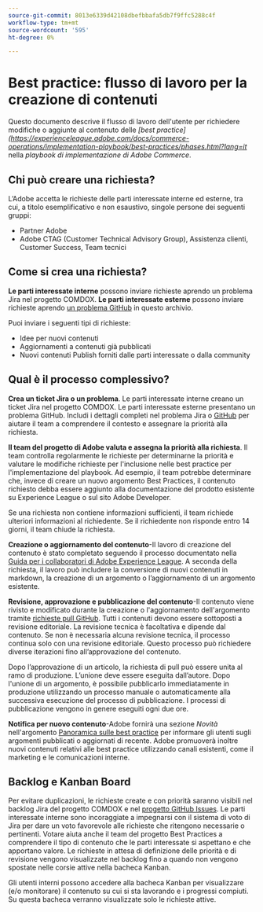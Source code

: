 ```yaml
---
source-git-commit: 8013e6339d42108dbefbbafa5db7f9ffc5288c4f
workflow-type: tm+mt
source-wordcount: '595'
ht-degree: 0%

---
```

# Best practice: flusso di lavoro per la creazione di contenuti

Questo documento descrive il flusso di lavoro dell&#39;utente per richiedere modifiche o aggiunte al contenuto delle *[best practice] (https://experienceleague.adobe.com/docs/commerce-operations/implementation-playbook/best-practices/phases.html?lang=it* nella *playbook di implementazione di Adobe Commerce*.

## Chi può creare una richiesta?

L’Adobe accetta le richieste delle parti interessate interne ed esterne, tra cui, a titolo esemplificativo e non esaustivo, singole persone dei seguenti gruppi:

- Partner Adobe
- Adobe CTAG (Customer Technical Advisory Group), Assistenza clienti, Customer Success, Team tecnici

## Come si crea una richiesta?

**Le parti interessate interne** possono inviare richieste aprendo un problema Jira nel progetto COMDOX. **Le parti interessate esterne** possono inviare richieste aprendo [un problema GitHub](https://github.com/AdobeDocs/commerce-operations.en/issues/new/choose) in questo archivio.

Puoi inviare i seguenti tipi di richieste:

- Idee per nuovi contenuti
- Aggiornamenti a contenuti già pubblicati
- Nuovi contenuti Publish forniti dalle parti interessate o dalla community

## Qual è il processo complessivo?


**Crea un ticket Jira o un problema**. Le parti interessate interne creano un ticket Jira nel progetto COMDOX. Le parti interessate esterne presentano un problema GitHub. Includi i dettagli completi nel problema Jira o [GitHub](https://github.com/AdobeDocs/commerce-operations.en/issues/new/choose) per aiutare il team a comprendere il contesto e assegnare la priorità alla richiesta.

**Il team del progetto di Adobe valuta e assegna la priorità alla richiesta**. Il team controlla regolarmente le richieste per determinarne la priorità e valutare le modifiche richieste per l&#39;inclusione nelle best practice per l&#39;implementazione del playbook. Ad esempio, il team potrebbe determinare che, invece di creare un nuovo argomento Best Practices, il contenuto richiesto debba essere aggiunto alla documentazione del prodotto esistente su Experience League o sul sito Adobe Developer.

Se una richiesta non contiene informazioni sufficienti, il team richiede ulteriori informazioni al richiedente. Se il richiedente non risponde entro 14 giorni, il team chiude la richiesta.

**Creazione o aggiornamento del contenuto**-Il lavoro di creazione del contenuto è stato completato seguendo il processo documentato nella [Guida per i collaboratori di Adobe Experience League](https://experienceleague.adobe.com/docs/contributor/contributor-guide/introduction.html?lang=it). A seconda della richiesta, il lavoro può includere la conversione di nuovi contenuti in markdown, la creazione di un argomento o l’aggiornamento di un argomento esistente.

**Revisione, approvazione e pubblicazione del contenuto**-Il contenuto viene rivisto e modificato durante la creazione o l&#39;aggiornamento dell&#39;argomento tramite [richieste pull GitHub](https://experienceleague.adobe.com/docs/contributor/contributor-guide/setup/git-fundamentals.html?lang=it#pull-requests). Tutti i contenuti devono essere sottoposti a revisione editoriale. La revisione tecnica è facoltativa e dipende dal contenuto. Se non è necessaria alcuna revisione tecnica, il processo continua solo con una revisione editoriale. Questo processo può richiedere diverse iterazioni fino all’approvazione del contenuto.

Dopo l’approvazione di un articolo, la richiesta di pull può essere unita al ramo di produzione. L’unione deve essere eseguita dall’autore. Dopo l&#39;unione di un argomento, è possibile pubblicarlo immediatamente in produzione utilizzando un processo manuale o automaticamente alla successiva esecuzione del processo di pubblicazione. I processi di pubblicazione vengono in genere eseguiti ogni due ore.

**Notifica per nuovo contenuto**-Adobe fornirà una sezione *Novità* nell&#39;argomento [Panoramica sulle best practice](https://experienceleague.adobe.com/docs/commerce-operations/implementation-playbook/best-practices/phases.html?lang=it) per informare gli utenti sugli argomenti pubblicati o aggiornati di recente. Adobe promuoverà inoltre nuovi contenuti relativi alle best practice utilizzando canali esistenti, come il marketing e le comunicazioni interne.

## Backlog e Kanban Board

Per evitare duplicazioni, le richieste create e con priorità saranno visibili nel backlog Jira del progetto COMDOX e nel [progetto GitHub Issues](https://github.com/orgs/AdobeDocs/projects/6/views/1). Le parti interessate interne sono incoraggiate a impegnarsi con il sistema di voto di Jira per dare un voto favorevole alle richieste che ritengono necessarie o pertinenti. Votare aiuta anche il team del progetto Best Practices a comprendere il tipo di contenuto che le parti interessate si aspettano e che apportano valore. Le richieste in attesa di definizione delle priorità e di revisione vengono visualizzate nel backlog fino a quando non vengono spostate nelle corsie attive nella bacheca Kanban.

Gli utenti interni possono accedere alla bacheca Kanban per visualizzare (e/o monitorare) il contenuto su cui si sta lavorando e i progressi compiuti. Su questa bacheca verranno visualizzate solo le richieste attive.
